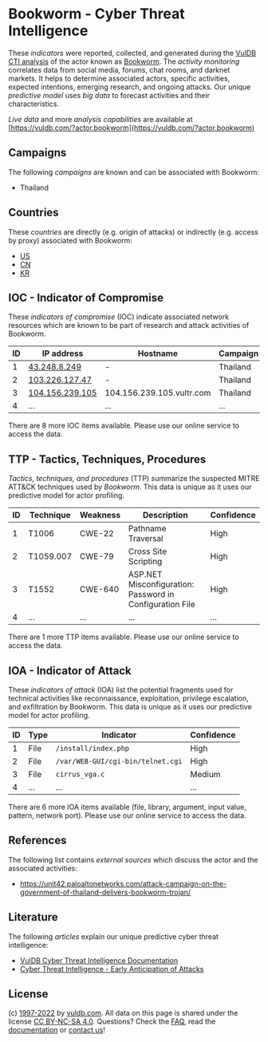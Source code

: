 # Bookworm - Cyber Threat Intelligence

These _indicators_ were reported, collected, and generated during the [VulDB CTI analysis](https://vuldb.com/?kb.cti) of the actor known as [Bookworm](https://vuldb.com/?actor.bookworm). The _activity monitoring_ correlates data from social media, forums, chat rooms, and darknet markets. It helps to determine associated actors, specific activities, expected intentions, emerging research, and ongoing attacks. Our unique _predictive model_ uses _big data_ to forecast activities and their characteristics.

_Live data_ and more _analysis capabilities_ are available at [https://vuldb.com/?actor.bookworm](https://vuldb.com/?actor.bookworm)

## Campaigns

The following _campaigns_ are known and can be associated with Bookworm:

* Thailand

## Countries

These _countries_ are directly (e.g. origin of attacks) or indirectly (e.g. access by proxy) associated with Bookworm:

* [US](https://vuldb.com/?country.us)
* [CN](https://vuldb.com/?country.cn)
* [KR](https://vuldb.com/?country.kr)

## IOC - Indicator of Compromise

These _indicators of compromise_ (IOC) indicate associated network resources which are known to be part of research and attack activities of Bookworm.

ID | IP address | Hostname | Campaign | Confidence
-- | ---------- | -------- | -------- | ----------
1 | [43.248.8.249](https://vuldb.com/?ip.43.248.8.249) | - | Thailand | High
2 | [103.226.127.47](https://vuldb.com/?ip.103.226.127.47) | - | Thailand | High
3 | [104.156.239.105](https://vuldb.com/?ip.104.156.239.105) | 104.156.239.105.vultr.com | Thailand | Medium
4 | ... | ... | ... | ...

There are 8 more IOC items available. Please use our online service to access the data.

## TTP - Tactics, Techniques, Procedures

_Tactics, techniques, and procedures_ (TTP) summarize the suspected MITRE ATT&CK techniques used by _Bookworm_. This data is unique as it uses our predictive model for actor profiling.

ID | Technique | Weakness | Description | Confidence
-- | --------- | -------- | ----------- | ----------
1 | T1006 | CWE-22 | Pathname Traversal | High
2 | T1059.007 | CWE-79 | Cross Site Scripting | High
3 | T1552 | CWE-640 | ASP.NET Misconfiguration: Password in Configuration File | High
4 | ... | ... | ... | ...

There are 1 more TTP items available. Please use our online service to access the data.

## IOA - Indicator of Attack

These _indicators of attack_ (IOA) list the potential fragments used for technical activities like reconnaissance, exploitation, privilege escalation, and exfiltration by Bookworm. This data is unique as it uses our predictive model for actor profiling.

ID | Type | Indicator | Confidence
-- | ---- | --------- | ----------
1 | File | `/install/index.php` | High
2 | File | `/var/WEB-GUI/cgi-bin/telnet.cgi` | High
3 | File | `cirrus_vga.c` | Medium
4 | ... | ... | ...

There are 6 more IOA items available (file, library, argument, input value, pattern, network port). Please use our online service to access the data.

## References

The following list contains _external sources_ which discuss the actor and the associated activities:

* https://unit42.paloaltonetworks.com/attack-campaign-on-the-government-of-thailand-delivers-bookworm-trojan/

## Literature

The following _articles_ explain our unique predictive cyber threat intelligence:

* [VulDB Cyber Threat Intelligence Documentation](https://vuldb.com/?kb.cti)
* [Cyber Threat Intelligence - Early Anticipation of Attacks](https://www.scip.ch/en/?labs.20201022)

## License

(c) [1997-2022](https://vuldb.com/?kb.changelog) by [vuldb.com](https://vuldb.com/?kb.about). All data on this page is shared under the license [CC BY-NC-SA 4.0](https://creativecommons.org/licenses/by-nc-sa/4.0/). Questions? Check the [FAQ](https://vuldb.com/?kb.faq), read the [documentation](https://vuldb.com/?kb) or [contact us](https://vuldb.com/?contact)!
